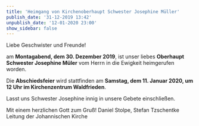 ```yaml
---
title: 'Heimgang von Kirchenoberhaupt Schwester Josephine Müller'
publish_date: '31-12-2019 13:42'
unpublish_date: '12-01-2020 23:00'
show_sidebar: false
---
```


Liebe Geschwister und Freunde!

am **Montagabend, dem 30. Dezember 2019**, ist unser liebes **Oberhaupt Schwester Josephine Müler** vom Herrn in die Ewigkeit heimgerufen worden.

Die **Abschiedsfeier** wird stattfinden am **Samstag, dem 11. Januar 2020, um 12 Uhr im Kirchenzentrum Waldfrieden**.

Lasst uns Schwester Josephine innig in unsere Gebete einschließen.

Mit einem herzlichen Gott zum Gruß!
Daniel Stolpe, Stefan Tzschentke
Leitung der Johannischen Kirche